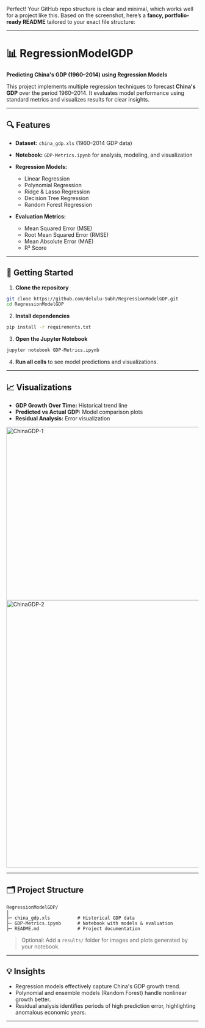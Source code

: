 Perfect! Your GitHub repo structure is clear and minimal, which works well for a project like this. Based on the screenshot, here’s a **fancy, portfolio-ready README** tailored to your exact file structure:

---

# 📊 RegressionModelGDP

**Predicting China's GDP (1960–2014) using Regression Models**

This project implements multiple regression techniques to forecast **China's GDP** over the period 1960–2014. It evaluates model performance using standard metrics and visualizes results for clear insights.

---

## 🔍 Features

* **Dataset:** `china_gdp.xls` (1960–2014 GDP data)
* **Notebook:** `GDP-Metrics.ipynb` for analysis, modeling, and visualization
* **Regression Models:**

  * Linear Regression
  * Polynomial Regression
  * Ridge & Lasso Regression
  * Decision Tree Regression
  * Random Forest Regression
* **Evaluation Metrics:**

  * Mean Squared Error (MSE)
  * Root Mean Squared Error (RMSE)
  * Mean Absolute Error (MAE)
  * R² Score

---

## 🚀 Getting Started

1. **Clone the repository**

```bash
git clone https://github.com/delulu-Subh/RegressionModelGDP.git
cd RegressionModelGDP
```

2. **Install dependencies**

```bash
pip install -r requirements.txt
```

3. **Open the Jupyter Notebook**

```bash
jupyter notebook GDP-Metrics.ipynb
```

4. **Run all cells** to see model predictions and visualizations.

---

## 📈 Visualizations

* **GDP Growth Over Time:** Historical trend line
* **Predicted vs Actual GDP:** Model comparison plots
* **Residual Analysis:** Error visualization

<img width="579" height="453" alt="ChinaGDP-1" src="https://github.com/user-attachments/assets/6fff5dd0-731a-45cb-8a4c-30f21be5ccad" />
<img width="703" height="699" alt="ChinaGDP-2" src="https://github.com/user-attachments/assets/30c62e53-c3f2-4d57-bea4-48fa31436961" />

---

## 🗂 Project Structure

```
RegressionModelGDP/
│
├─ china_gdp.xls          # Historical GDP data
├─ GDP-Metrics.ipynb      # Notebook with models & evaluation
├─ README.md              # Project documentation
```

> Optional: Add a `results/` folder for images and plots generated by your notebook.

---

## 💡 Insights

* Regression models effectively capture China's GDP growth trend.
* Polynomial and ensemble models (Random Forest) handle nonlinear growth better.
* Residual analysis identifies periods of high prediction error, highlighting anomalous economic years.

---

